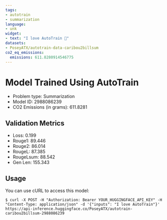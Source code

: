 ```yaml
---
tags:
- autotrain
- summarization
language:
- unk
widget:
- text: "I love AutoTrain 🤗"
datasets:
- PoseyATX/autotrain-data-caribou2billsum
co2_eq_emissions:
  emissions: 611.8280914546775
---
```


# Model Trained Using AutoTrain

- Problem type: Summarization
- Model ID: 2988086239
- CO2 Emissions (in grams): 611.8281

## Validation Metrics

- Loss: 0.199
- Rouge1: 89.446
- Rouge2: 86.014
- RougeL: 87.385
- RougeLsum: 88.542
- Gen Len: 155.343

## Usage

You can use cURL to access this model:

```
$ curl -X POST -H "Authorization: Bearer YOUR_HUGGINGFACE_API_KEY" -H "Content-Type: application/json" -d '{"inputs": "I love AutoTrain"}' https://api-inference.huggingface.co/PoseyATX/autotrain-caribou2billsum-2988086239
```